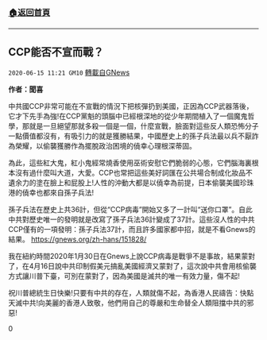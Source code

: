 ###  [:house:返回首頁](https://github.com/ourhimalayas/txt)
---

## CCP能否不宣而戰？
`2020-06-15 11:21 GM10` [轉載自GNews](https://gnews.org/zh-hant/234948/)

**作者：聞喜**

中共國CCP非常可能在不宣戰的情況下把核彈扔到美國，正因為CCP武器落後，它才下先手為強!在CCP黨魁的頭腦中已經根深地的從少年期間植入了一個魔鬼哲學，那就是一旦絕望那就多殺一個是一個，什麼宣戰，臉面對這些反人類恐怖分子一點價值都沒有，有吸引力的就是獲勝結果，中國歷史上的孫子兵法最以兵不厭詐為榮耀，以偷襲獲勝作為擺脫政治困境的僥幸心理根深蒂固。

為此，這些紅大鬼，紅小鬼經常燒香使用巫術安慰它們脆弱的心態，它們腦海裏根本沒有過什麼叫大道，大愛。CCP也常把這些美好詞匯在公共場合制成化妝品不遺余力的塗在臉上和屁股上!人性的沖動大都是以僥幸為前提，日本偷襲美國珍珠港的僥幸也都來自孫子兵法!

孫子兵法在歷史上共36計，但從“CCP病毒”開始又多了一計叫“送你口罩”。自此中共對歷史唯一的發明就是改寫了孫子兵法36計變成了37計。這些沒人性的中共CCP僅有的一項發明：孫子兵法37計，而且許多國家都中招，就是不看Gnews的結果。
https://gnews.org/zh-hans/151828/

我在紐約時間2020年1月30日在Gnews上說CCP病毒是戰爭不是事故，結果蒙對了，在4月16日說中共印制假美元搞亂美國經濟又蒙對了，這次說中共會用核偷襲方式讓川普下臺，可別在蒙對了，因為美國是滅共的唯一有效力量，傷不起!

祝川普總統生日快樂!只要有中共的存在，人類就傷不起，為香港人民禱告：快點天滅中共!向美麗的香港人致敬，他們用自己的尊嚴和生命替全人類阻擋中共的邪惡!



0
